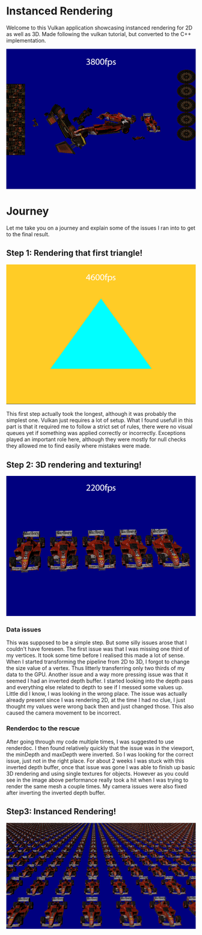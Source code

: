 # Instanced Rendering 

Welcome to this Vulkan application showcasing instanced rendering for 2D as well as 3D. Made following the vulkan tutorial, but converted to the C++ implementation.

![Alt text](Readme/Overview.png)
# Journey
Let me take you on a journey and explain some of the issues I ran into to get to the final result.
## Step 1: Rendering that first triangle!
![Alt text](Readme/RenderingTriangles.png)

This first step actually took the longest, although it was probably the simplest one. Vulkan just requires a lot of setup. What I found usefull in this part is that it required me to follow a strict set of rules, there were no visual queues yet if something was applied correctly or incorrectly. Exceptions played an important role here, although they were mostly for null checks they allowed me to find easily where mistakes were made.  
## Step 2: 3D rendering and texturing!
![Alt text](Readme/NotInstanceRendering.png)

### Data issues
This was supposed to be a simple step. But some silly issues arose that I couldn't have foreseen. The first issue was that I was missing one third of my vertices. It took some time before I realised this made a lot of sense. When I started transforming the pipeline from 2D to 3D, I forgot to change the size value of a vertex. Thus litterly transferring only two thirds of my data to the GPU. Another issue and a way more pressing issue was that it seemed I had an inverted depth buffer. I started looking into the depth pass and everything else related to depth to see if I messed some values up. Little did I know, I was looking in the wrong place. The issue was actually already present since I was rendering 2D, at the time I had no clue, I just thought my values were wrong back then and just changed those. 
This also caused the camera movement to be incorrect.
### Renderdoc to the rescue
After going through my code multiple times, I was suggested to use renderdoc. I then found relatively quickly that the issue was in the viewport, the minDepth and maxDepth were inverted. So I was looking for the correct issue, just not in the right place. For about 2 weeks I was stuck with this inverted depth buffer, once that issue was gone I was able to finish up basic 3D rendering and using single textures for objects. However as you could see in the image above performance really took a hit when I was trying to render the same mesh a couple times. My camera issues were also fixed after inverting the inverted depth buffer.
## Step3: Instanced Rendering!
![Alt text](Readme/Thumbnail.png)
